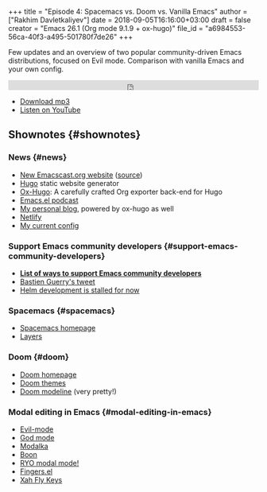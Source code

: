 +++
title = "Episode 4: Spacemacs vs. Doom vs. Vanilla Emacs"
author = ["Rakhim Davletkaliyev"]
date = 2018-09-05T16:16:00+03:00
draft = false
creator = "Emacs 26.1 (Org mode 9.1.9 + ox-hugo)"
file_id = "a6984553-56ca-40f3-a495-501780f7de26"
+++

Few updates and an overview of two popular community-driven Emacs distributions, focused on Evil mode. Comparison with vanilla Emacs and your own config.

<iframe src='https://pinecast.com/player/a6984553-56ca-40f3-a495-501780f7de26?theme=slim' seamless height="20" style="border:0" class="pinecast-embed" frameborder="0" width="100%"></iframe>

-   [Download mp3](https://pinecast.com/listen/a6984553-56ca-40f3-a495-501780f7de26)
-   [Listen on YouTube](https://youtu.be/6xKzrcrv%5FfU)


## Shownotes {#shownotes}


### News {#news}

-   [New Emacscast.org website](https://emacscast.org) ([source](https://github.com/freetonik/emacscast.org))
-   [Hugo](https://gohugo.io/) static website generator
-   [Ox-Hugo](https://github.com/kaushalmodi/ox-hugo): A carefully crafted Org exporter back-end for Hugo
-   [Emacs.el podcast](https://emacsel.com/)
-   [My personal blog](https://rakhim.org/), powered by ox-hugo as well
-   [Netlify](https://www.netlify.com/)
-   [My current config](https://github.com/freetonik/emacs-dotfiles)


### Support Emacs community developers {#support-emacs-community-developers}

-   **[List of ways to support Emacs community developers](https://github.com/freetonik/support-emacs-community-devs)**
-   [Bastien Guerry's tweet](https://twitter.com/bzg2/status/970281120880300033)
-   [Helm development is stalled for now](https://github.com/emacs-helm/helm/issues/2083)


### Spacemacs {#spacemacs}

-   [Spacemacs homepage](http://spacemacs.org/)
-   [Layers](http://spacemacs.org/layers/LAYERS.html)


### Doom {#doom}

-   [Doom homepage](https://github.com/hlissner/doom-emacs)
-   [Doom themes](https://github.com/hlissner/emacs-doom-themes)
-   [Doom modeline](https://github.com/hlissner/doom-emacs/tree/master/modules/ui/doom-modeline) (very pretty!)


### Modal editing in Emacs {#modal-editing-in-emacs}

-   [Evil-mode](https://github.com/emacs-evil/evil)
-   [God mode](https://github.com/chrisdone/god-mode)
-   [Modalka](https://github.com/mrkkrp/modalka)
-   [Boon](https://github.com/jyp/boon)
-   [RYO modal mode!](https://github.com/Kungsgeten/ryo-modal)
-   [Fingers.el](https://github.com/fgeller/fingers.el)
-   [Xah Fly Keys](http://ergoemacs.org/misc/ergoemacs%5Fvi%5Fmode.html)
